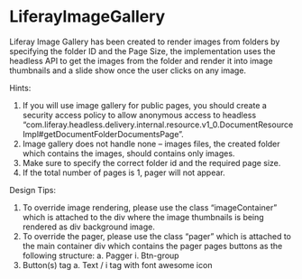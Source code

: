 # LiferayImageGallery

Liferay Image Gallery has been created to render images from folders by specifying the folder ID and the Page Size, the implementation uses the headless API to get the images from the folder and render it into image thumbnails and a slide show once the user clicks on any image.

Hints:
1.	If you will use image gallery for public pages, you should create a security access policy to allow anonymous access to headless “com.liferay.headless.delivery.internal.resource.v1_0.DocumentResourceImpl#getDocumentFolderDocumentsPage”.
2.	Image gallery does not handle none – images files, the created folder which contains the images, should contains only images.
3.	Make sure to specify the correct folder id and the required page size.
4.	If the total number of pages is 1, pager will not appear. 


Design Tips:
1.	To override image rendering, please use the class “imageContainer” which is attached to the div where the image thumbnails is being rendered as div background image.
2.	To override the pager, please use the class “pager” which is attached to the main container div which contains the pager pages buttons as the following structure:
a.	Pagger
i.	Btn-group
1.	Button(s) tag
a.	Text / i tag with font awesome icon 

